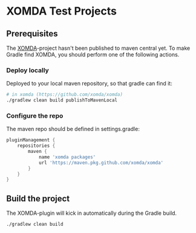 # XOMDA Test Projects

## Prerequisites

The [XOMDA](https://github.com/xomda/xomda)-project hasn't been published to maven central yet.
To make Gradle find XOMDA, you should perform one of the following actions.

### Deploy locally

Deployed to your local maven repository, so that gradle can find it:

  ```bash
  # in xomda (https://github.com/xomda/xomda)
  ./gradlew clean build publishToMavenLocal
  ```

### Configure the repo

The maven repo should be defined in settings.gradle:

```groovy
pluginManagement {
	repositories {
		maven {
			name 'xomda packages'
			url 'https://maven.pkg.github.com/xomda/xomda'
		}
	}
}
```

## Build the project

The XOMDA-plugin will kick in automatically during the Gradle build.

```bash
./gradlew clean build
```
